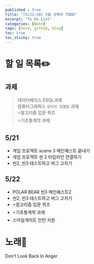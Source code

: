 ```yaml
---
published : true
title: "[5/22~28] 5월 넷째주 TODO"
excerpt: "To Do List"
categories: [Note]
tags: [note, github, blog]
toc: true
toc_sticky: true
---
```


# 할 일 목록✏️

## 과제

> 데이터베이스 ESQL과제  
> 컴퓨터그래픽스 ``강아지 모델링`` 과제  
> ⭐알고리즘 입문 퀴즈  
> ⭐기초통계학 과제

## 5/21

+ 게임 프로젝트 scene 3 메인퀘스트 끝내기
+ 게임 프로젝트 씬 2 타임라인 연결하기
+ 씬2, 씬3 테스트하고 버그 고치기

## 5/22

+ POLAR BEAR 씬3 메인퀘스트2
+ 씬2, 씬3 테스트하고 버그 고치기
+ ⭐알고리즘 입문 퀴즈
+ ⭐기초통계학 과제
+ 스마일게이트 인턴 지원

# 노래🎵

Don't Look Back In Anger
